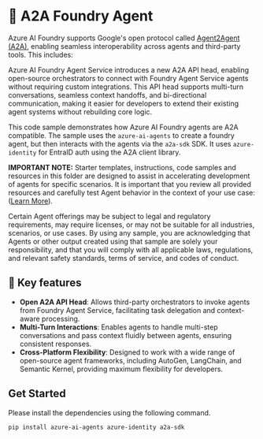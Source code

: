 # 💬 A2A Foundry Agent
Azure AI Foundry supports Google's open protocol called [Agent2Agent (A2A)](https://developers.googleblog.com/en/a2a-a-new-era-of-agent-interoperability/), enabling seamless interoperability across agents and third-party tools. This includes:

Azure AI Foundry Agent Service introduces a new A2A API head, enabling open-source orchestrators to connect with Foundry Agent Service agents without requiring custom integrations. This API head supports multi-turn conversations, seamless context handoffs, and bi-directional communication, making it easier for developers to extend their existing agent systems without rebuilding core logic.

This code sample demonstrates how Azure AI Foundry agents are A2A compatible. The sample uses the `azure-ai-agents` to create a foundry agent, but then interacts with the agents via the `a2a-sdk` SDK. It uses `azure-identity` for EntraID auth using the A2A client library.

**IMPORTANT NOTE:** Starter templates, instructions, code samples and resources in this folder are designed to assist in accelerating development of agents for specific scenarios. It is important that you review all provided resources and carefully test Agent behavior in the context of your use case: ([Learn More](https://learn.microsoft.com/en-us/legal/cognitive-services/agents/transparency-note?context=%2Fazure%2Fai-services%2Fagents%2Fcontext%2Fcontext)). 

Certain Agent offerings may be subject to legal and regulatory requirements, may require licenses, or may not be suitable for all industries, scenarios, or use cases. By using any sample, you are acknowledging that Agents or other output created using that sample are solely your responsibility, and that you will comply with all applicable laws, regulations, and relevant safety standards, terms of service, and codes of conduct.

## 🧩 Key features
- **Open A2A API Head**: Allows third-party orchestrators to invoke agents from Foundry Agent Service, facilitating task delegation and context-aware processing.
- **Multi-Turn Interactions**: Enables agents to handle multi-step conversations and pass context fluidly between agents, ensuring consistent responses.
- **Cross-Platform Flexibility**: Designed to work with a wide range of open-source agent frameworks, including AutoGen, LangChain, and Semantic Kernel, providing maximum flexibility for developers.

## Get Started

Please install the dependencies using the following command.

```bash
pip install azure-ai-agents azure-identity a2a-sdk
```
